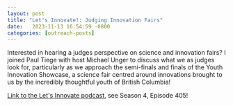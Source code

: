 ```yaml
---
layout: post
title: "Let's Innovate!: Judging Innovation Fairs"
date:   2023-11-13 16:54:59 -0800
categories: [outreach-posts] 
---
```


Interested in hearing a judges perspective on science and innovation fairs? I joined Paul Tiege with host Michael Unger to discuss what we as judges look for, particularly as we approach the semi-finals and finals of the Youth Innovation Showcase, a science fair centred around innovations brought to us by the incredibly thoughtful youth of British Columbia!

<a href="https://www.sciencefairs.ca/get-inspired/let-s-innovate!-podcast/">Link to the Let's Innovate podcast</a>, see Season 4, Episode 405!
